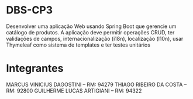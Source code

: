 # DBS-CP3
Desenvolver uma aplicação Web usando Spring Boot que gerencie um catálogo  de produtos. A aplicação deve permitir operações CRUD, ter validações de campos,  internacionalização (i18n), localização (l10n), usar Thymeleaf como sistema de templates  e ter testes unitários


# Integrantes

MARCUS VINICIUS DAGOSTINI – RM: 94279
THIAGO RIBEIRO DA COSTA – RM: 92800
GUILHERME LUCAS ARTIGIANI – RM: 94322
